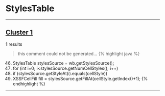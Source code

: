 # StylesTable

***

## [Cluster 1](./1)
1 results
> this comment could not be generated...
{% highlight java %}
46. StylesTable stylesSource = wb.getStylesSource();
47. for (int i=0; i<stylesSource.getNumCellStyles(); i++)
48.   if (stylesSource.getStyleAt(i).equals(cellStyle))
56.   XSSFCellFill fill = stylesSource.getFillAt(cellStyle.getIndex()+1);
{% endhighlight %}

***

